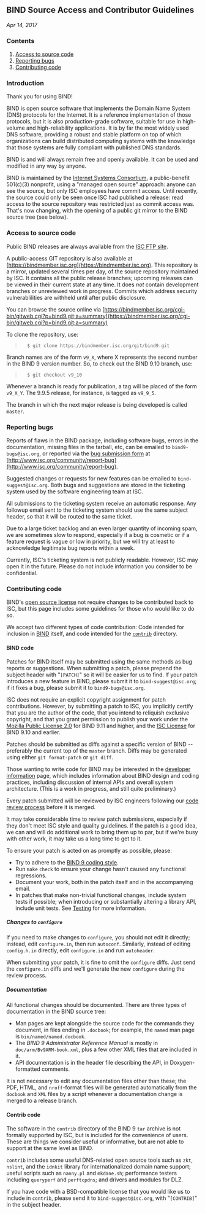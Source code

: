 <!--
 - Copyright (C) Internet Systems Consortium, Inc. ("ISC")
 -
 - This Source Code Form is subject to the terms of the Mozilla Public
 - License, v. 2.0. If a copy of the MPL was not distributed with this
 - file, You can obtain one at http://mozilla.org/MPL/2.0/.
 -
 - See the NOTICE file distributed with this work for additional
 - information regarding copyright ownership.
-->
## BIND Source Access and Contributor Guidelines
*Apr 14, 2017*

### Contents

1. [Access to source code](#access)
1. [Reporting bugs](#bugs)
1. [Contributing code](#contrib)

### Introduction

Thank you for using BIND!

BIND is open source software that implements the Domain Name System (DNS)
protocols for the Internet. It is a reference implementation of those
protocols, but it is also production-grade software, suitable for use in
high-volume and high-reliability applications.  It is by far the most
widely used DNS software, providing a robust and stable platform on top of
which organizations can build distributed computing systems with the
knowledge that those systems are fully compliant with published DNS
standards.

BIND is and will always remain free and openly available.  It can be
used and modified in any way by anyone.

BIND is maintained by the [Internet Systems Consortium](https://www.isc.org),
a public-benefit 501(c)(3) nonprofit, using a "managed open source" approach:
anyone can see the source, but only ISC employees have commit access.
Until recently, the source could only be seen once ISC had published
a release: read access to the source repository was restricted just
as commit access was.  That's now changing, with the opening of a
public git mirror to the BIND source tree (see below).

### <a name="access"></a>Access to source code

Public BIND releases are always available from the
[ISC FTP site](ftp://ftp.isc.org/isc/bind9).

A public-access GIT repository is also available at
[https://bindmember.isc.org](https://bindmember.isc.org).
This repository is a mirror, updated several times per day, of the
source repository maintained by ISC.  It contains all the public release
branches; upcoming releases can be viewed in their current state at any
time.  It does *not* contain development branches or unreviewed work in
progress.  Commits which address security vulnerablilities are withheld
until after public disclosure.

You can browse the source online via
[https://bindmember.isc.org/cgi-bin/gitweb.cgi?p=bind9.git;a=summary](https://bindmember.isc.org/cgi-bin/gitweb.cgi?p=bind9.git;a=summary)

To clone the repository, use:

>       $ git clone https://bindmember.isc.org/git/bind9.git

Branch names are of the form `v9_X`, where X represents the second number in the BIND 9 version number.  So, to check out the BIND 9.10 branch, use:

>       $ git checkout v9_10

Whenever a branch is ready for publication, a tag will be placed of the
form `v9_X_Y`.  The 9.9.5 release, for instance, is tagged as `v9_9_5`.

The branch in which the next major release is being developed is called
`master`.

### <a name="bugs"></a>Reporting bugs

Reports of flaws in the BIND package, including software bugs, errors in
the documentation, missing files in the tarball, etc, can be emailed to
`bind9-bugs@isc.org`, or reported via the
[bug submission form](http://www.isc.org/community/report-bug) at
[http://www.isc.org/community/report-bug](http://www.isc.org/community/report-bug).

Suggested changes or requests for new features can be emailed to
`bind-suggest@isc.org`.  Both bugs and suggestions are stored in the
ticketing system used by the software engineering team at ISC.

All submissions to the ticketing system receive an automatic response.  Any
followup email sent to the ticketing system should use the same subject
header, so that it will be routed to the same ticket.

Due to a large ticket backlog and an even larger quantity of incoming spam,
we are sometimes slow to respond, especially if a bug is cosmetic or if a
feature request is vague or low in priority, but we will try at least to
acknowledge legitimate bug reports within a week.

Currently, ISC's ticketing system is not publicly readable. However, ISC
may open it in the future. Please do not include information you consider
to be confidential.

### <a name="bugs"></a>Contributing code

BIND's [open source
license](http://www.isc.org/downloads/software-support-policy/isc-license/)
not require changes to be contributed back to ISC, but this page
includes some guidelines for those who would like to do so.

We accept two different types of code contribution:  Code intended for
inclusion in [BIND](#bind) itself, and code intended for the
[`contrib`](#contrib) directory.

#### <a name="bind"></a>BIND code

Patches for BIND itself may be submitted using the same methods as bug
reports or suggestions.  When submitting a patch, please prepend the
subject header with "`[PATCH]`" so it will be easier for us to find.  If
your patch introduces a new feature in BIND, please submit it to
`bind-suggest@isc.org`; if it fixes a bug, please submit it to
`bind9-bugs@isc.org`.

ISC does not require an explicit copyright assignment for patch
contributions.  However, by submitting a patch to ISC, you implicitly
certify that you are the author of the code, that you intend to reliquish
exclusive copyright, and that you grant permission to publish your work
under the
[Mozilla Public License 2.0](http://www.isc.org/downloads/software-support-policy/isc-license/)
for BIND 9.11 and higher, and the
[ISC License](http://www.isc.org/downloads/software-support-policy/isc-license/)
for BIND 9.10 and earlier.

Patches should be submitted as diffs against a specific version of BIND --
preferably the current top of the `master` branch.  Diffs may be
generated using either `git format-patch` or `git diff`.

Those wanting to write code for BIND may be interested in the [developer
information](dev.md) page, which includes information about BIND design and
coding practices, including discussion of internal APIs and overall system
architecture.  (This is a work in progress, and still quite preliminary.)

Every patch submitted will be reviewed by ISC engineers following our [code
review process](dev.md#reviews) before it is merged.

It may take considerable time to review patch submissions, especially if
they don't meet ISC style and quality guidelines.  If the patch is a good
idea, we can and will do additional work to bring them up to par, but if
we're busy with other work, it may take us a long time to get to it.

To ensure your patch is acted on as promptly as possible, please:

* Try to adhere to the [BIND 9 coding style](style.md).
* Run `make` `check` to ensure your change hasn't caused any
  functional regressions.
* Document your work, both in the patch itself and in the
  accompanying email.
* In patches that make non-trivial functional changes, include system
  tests if possible; when introducing or substantially altering a
  library API, include unit tests. See [Testing](dev.md#testing)
  for more information.

##### Changes to `configure`

If you need to make changes to `configure`, you should not edit it
directly; instead, edit `configure.in`, then run `autoconf`.  Similarly,
instead of editing `config.h.in` directly, edit `configure.in` and run
`autoheader`.

When submitting your patch, it is fine to omit the `configure` diffs.
Just send the `configure.in` diffs and we'll generate the new `configure`
during the review process.

##### Documentation

All functional changes should be documented. There are three types
of documentation in the BIND source tree:

* Man pages are kept alongside the source code for the commands
  they document, in files ending in `.docbook`; for example, the
  `named` man page is `bin/named/named.docbook`.
* The *BIND 9 Administrator Reference Manual* is mostly in
  `doc/arm/Bv9ARM-book.xml`, plus a few other XML files that are included
  in it.
* API documentation is in the header file describing the API, in
  Doxygen-formatted comments.

It is not necessary to edit any documentation files other than these; the
PDF, HTML, and `nroff`-format files will be generated automatically
from the `docbook` and `XML` files by a script whenever a documentation
change is merged to a release branch.

#### <a name="contrib"></a>Contrib code

The software in the `contrib` directory of the BIND 9 `tar` archive is not
formally supported by ISC, but is included for the convenience of users.
These are things we consider useful or informative, but are not able to
support at the same level as BIND.

`contrib` includes some useful DNS-related open source tools such as `zkt`,
`nslint`, and the `idnkit` library for internationalized domain name
support; useful scripts such as `nanny.pl` and `mkdane.sh`; performance
testers including `queryperf` and `perftcpdns`; and drivers and modules for
DLZ.

If you have code with a BSD-compatible license that you would like us to
include in `contrib`, please send it to `bind-suggest@isc.org`, with
"`[CONTRIB]`" in the subject header.

